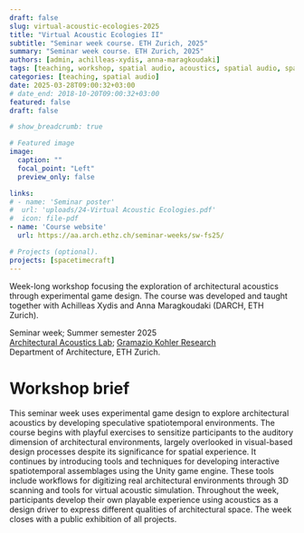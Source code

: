 ```yaml
---
draft: false
slug: virtual-acoustic-ecologies-2025
title: "Virtual Acoustic Ecologies II"
subtitle: "Seminar week course. ETH Zurich, 2025"
summary: "Seminar week course. ETH Zurich, 2025"
authors: [admin, achilleas-xydis, anna-maragkoudaki]
tags: [teaching, workshop, spatial audio, acoustics, spatial audio, spatiotemporal design, exhibition, game design, gamemaking, Unity, ETH Zurich]
categories: [teaching, spatial audio]
date: 2025-03-28T09:00:32+03:00
# date_end: 2018-10-20T09:00:32+03:00
featured: false
draft: false

# show_breadcrumb: true

# Featured image
image:
  caption: ""
  focal_point: "Left"
  preview_only: false

links: 
# - name: 'Seminar poster'
#  url: 'uploads/24-Virtual Acoustic Ecologies.pdf'
#  icon: file-pdf
- name: 'Course website'
  url: https://aa.arch.ethz.ch/seminar-weeks/sw-fs25/

# Projects (optional).
projects: [spacetimecraft]
---
```


Week-long workshop focusing the exploration of architectural acoustics through experimental game design. 
The course was developed and taught together with Achilleas Xydis and Anna Maragkoudaki (DARCH, ETH Zurich). 
 
Seminar week; Summer semester 2025  
[Architectural Acoustics Lab](https://aa.arch.ethz.ch/); [Gramazio Kohler Research](https://gramaziokohler.arch.ethz.ch/)  
Department of Architecture, ETH Zurich. 

# Workshop brief  
This seminar week uses experimental game design to explore architectural acoustics by developing speculative spatiotemporal environments. The course begins with playful exercises to sensitize participants to the auditory dimension of architectural environments, largely overlooked in visual-based design processes despite its significance for spatial experience. It continues by introducing tools and techniques for developing interactive spatiotemporal assemblages using the Unity game engine. These tools include workflows for digitizing real architectural environments through 3D scanning and tools for virtual acoustic simulation. Throughout the week, participants develop their own playable experience using acoustics as a design driver to express different qualities of architectural space. The week closes with a public exhibition of all projects.
